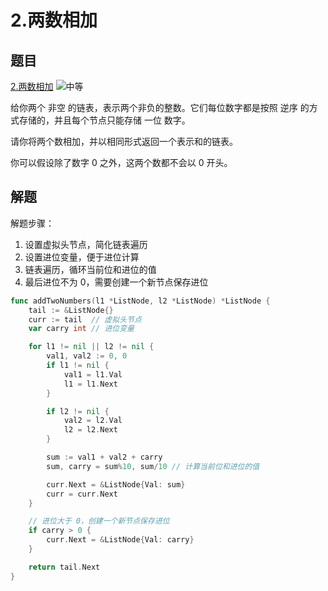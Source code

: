 # 2.两数相加

## 题目

[2.两数相加](https://leetcode.cn/problems/add-two-numbers/) <img alt="中等" src="https://img.shields.io/badge/%E4%B8%AD%E7%AD%89-yellow" style="display:inline-block;">

给你两个 非空 的链表，表示两个非负的整数。它们每位数字都是按照 逆序 的方式存储的，并且每个节点只能存储 一位 数字。

请你将两个数相加，并以相同形式返回一个表示和的链表。

你可以假设除了数字 0 之外，这两个数都不会以 0 开头。

## 解题

解题步骤：
1. 设置虚拟头节点，简化链表遍历
2. 设置进位变量，便于进位计算
3. 链表遍历，循环当前位和进位的值
4. 最后进位不为 0，需要创建一个新节点保存进位

```go
func addTwoNumbers(l1 *ListNode, l2 *ListNode) *ListNode {
	tail := &ListNode{}
	curr := tail  // 虚拟头节点
	var carry int // 进位变量

	for l1 != nil || l2 != nil {
		val1, val2 := 0, 0
		if l1 != nil {
			val1 = l1.Val
			l1 = l1.Next
		}

		if l2 != nil {
			val2 = l2.Val
			l2 = l2.Next
		}

		sum := val1 + val2 + carry
		sum, carry = sum%10, sum/10 // 计算当前位和进位的值

		curr.Next = &ListNode{Val: sum}
		curr = curr.Next
	}

    // 进位大于 0，创建一个新节点保存进位
	if carry > 0 {
		curr.Next = &ListNode{Val: carry}
	}

	return tail.Next
}
```